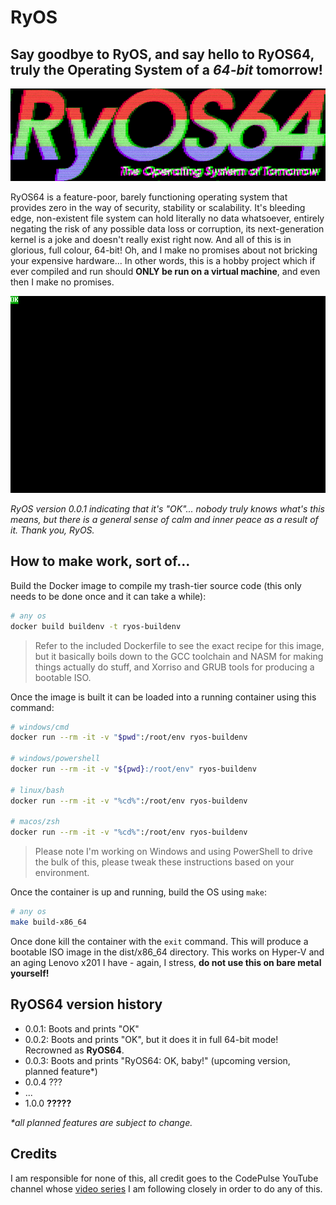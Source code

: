 # RyOS

## Say goodbye to RyOS, and say hello to **RyOS64**, truly the Operating System of a *64-bit* tomorrow!

![](Glitch64.gif)

RyOS64 is a feature-poor, barely functioning operating system that provides zero in the way of security, stability or scalability. It's bleeding edge, non-existent file system can hold literally no data whatsoever, entirely negating the risk of any possible data loss or corruption, its next-generation kernel is a joke and doesn't really exist right now. And all of this is in glorious, full colour, 64-bit! Oh, and I make no promises about not bricking your expensive hardware... In other words, this is a hobby project which if ever compiled and run should **ONLY be run on a virtual machine**, and even then I make no promises.

![](OK.png)

*RyOS version 0.0.1 indicating that it's "OK"... nobody truly knows what's this means, but there is a general sense of calm and inner peace as a result of it. Thank you, RyOS.*

## How to make work, sort of...

Build the Docker image to compile my trash-tier source code (this only needs to be done once and it can take a while):

```sh
# any os
docker build buildenv -t ryos-buildenv
```

> Refer to the included Dockerfile to see the exact recipe for this image, but it basically boils down to the GCC toolchain and NASM for making things actually do stuff, and Xorriso and GRUB tools for producing a bootable ISO.

Once the image is built it can be loaded into a running container using this command:

```sh
# windows/cmd
docker run --rm -it -v "$pwd":/root/env ryos-buildenv

# windows/powershell
docker run --rm -it -v "${pwd}:/root/env" ryos-buildenv

# linux/bash
docker run --rm -it -v "%cd%":/root/env ryos-buildenv

# macos/zsh
docker run --rm -it -v "%cd%":/root/env ryos-buildenv
```

> Please note I'm working on Windows and using PowerShell to drive the bulk of this, please tweak these instructions based on your environment.

Once the container is up and running, build the OS using ```make```:

```sh
# any os
make build-x86_64
```

Once done kill the container with the ```exit``` command. This will produce a bootable ISO image in the dist/x86_64 directory. This works on Hyper-V and an aging Lenovo x201 I have - again, I stress, **do not use this on bare metal yourself!**

## RyOS64 version history

- 0.0.1: Boots and prints "OK"
- 0.0.2: Boots and prints "OK", but it does it in full 64-bit mode! Recrowned as **RyOS64**.
- 0.0.3: Boots and prints "RyOS64: OK, baby!" (upcoming version, planned feature*)
- 0.0.4 ???
- ...
- 1.0.0 **?????**

_*all planned features are subject to change._

## Credits

I am responsible for none of this, all credit goes to the CodePulse YouTube channel whose [video series](https://www.youtube.com/playlist?list=PLZQftyCk7_SeZRitx5MjBKzTtvk0pHMtp) I am following closely in order to do any of this.